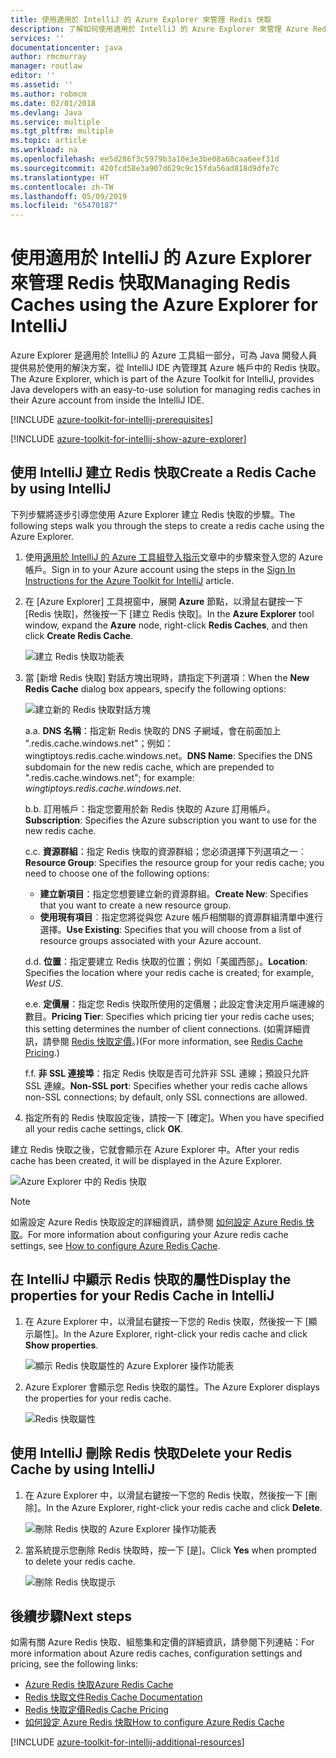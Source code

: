 ```yaml
---
title: 使用適用於 IntelliJ 的 Azure Explorer 來管理 Redis 快取
description: 了解如何使用適用於 IntelliJ 的 Azure Explorer 來管理 Azure Redis 快取。
services: ''
documentationcenter: java
author: rmcmurray
manager: routlaw
editor: ''
ms.assetid: ''
ms.author: robmcm
ms.date: 02/01/2018
ms.devlang: Java
ms.service: multiple
ms.tgt_pltfrm: multiple
ms.topic: article
ms.workload: na
ms.openlocfilehash: ee5d286f3c5979b3a10e3e3be08a68caa6eef31d
ms.sourcegitcommit: 420fcd58e3a907d629c9c15fda56ad818d9dfe7c
ms.translationtype: HT
ms.contentlocale: zh-TW
ms.lasthandoff: 05/09/2019
ms.locfileid: "65470187"
---
```

# <a name="managing-redis-caches-using-the-azure-explorer-for-intellij"></a><span data-ttu-id="6a138-103">使用適用於 IntelliJ 的 Azure Explorer 來管理 Redis 快取</span><span class="sxs-lookup"><span data-stu-id="6a138-103">Managing Redis Caches using the Azure Explorer for IntelliJ</span></span>

<span data-ttu-id="6a138-104">Azure Explorer 是適用於 IntelliJ 的 Azure 工具組一部分，可為 Java 開發人員提供易於使用的解決方案，從 IntelliJ IDE 內管理其 Azure 帳戶中的 Redis 快取。</span><span class="sxs-lookup"><span data-stu-id="6a138-104">The Azure Explorer, which is part of the Azure Toolkit for IntelliJ, provides Java developers with an easy-to-use solution for managing redis caches in their Azure account from inside the IntelliJ IDE.</span></span>

[!INCLUDE [azure-toolkit-for-intellij-prerequisites](../includes/azure-toolkit-for-intellij-prerequisites.md)]

[!INCLUDE [azure-toolkit-for-intellij-show-azure-explorer](../includes/azure-toolkit-for-intellij-show-azure-explorer.md)]

## <a name="create-a-redis-cache-by-using-intellij"></a><span data-ttu-id="6a138-105">使用 IntelliJ 建立 Redis 快取</span><span class="sxs-lookup"><span data-stu-id="6a138-105">Create a Redis Cache by using IntelliJ</span></span>

<span data-ttu-id="6a138-106">下列步驟將逐步引導您使用 Azure Explorer 建立 Redis 快取的步驟。</span><span class="sxs-lookup"><span data-stu-id="6a138-106">The following steps walk you through the steps to create a redis cache using the Azure Explorer.</span></span>

1. <span data-ttu-id="6a138-107">使用[適用於 IntelliJ 的 Azure 工具組登入指示]文章中的步驟來登入您的 Azure 帳戶。</span><span class="sxs-lookup"><span data-stu-id="6a138-107">Sign in to your Azure account using the steps in the [Sign In Instructions for the Azure Toolkit for IntelliJ] article.</span></span>

1. <span data-ttu-id="6a138-108">在 [Azure Explorer] 工具視窗中，展開 **Azure** 節點，以滑鼠右鍵按一下 [Redis 快取]，然後按一下 [建立 Redis 快取]。</span><span class="sxs-lookup"><span data-stu-id="6a138-108">In the **Azure Explorer** tool window, expand the **Azure** node, right-click **Redis Caches**, and then click **Create Redis Cache**.</span></span>

   ![建立 Redis 快取功能表][CR01]

1. <span data-ttu-id="6a138-110">當 [新增 Redis 快取] 對話方塊出現時，請指定下列選項：</span><span class="sxs-lookup"><span data-stu-id="6a138-110">When the **New Redis Cache** dialog box appears, specify the following options:</span></span>

   ![建立新的 Redis 快取對話方塊][CR02]

   <span data-ttu-id="6a138-112">a.</span><span class="sxs-lookup"><span data-stu-id="6a138-112">a.</span></span> <span data-ttu-id="6a138-113">**DNS 名稱**：指定新 Redis 快取的 DNS 子網域，會在前面加上 ".redis.cache.windows.net"；例如：wingtiptoys.redis.cache.windows.net。</span><span class="sxs-lookup"><span data-stu-id="6a138-113">**DNS Name**: Specifies the DNS subdomain for the new redis cache, which are prepended to ".redis.cache.windows.net"; for example: *wingtiptoys.redis.cache.windows.net*.</span></span>

   <span data-ttu-id="6a138-114">b.</span><span class="sxs-lookup"><span data-stu-id="6a138-114">b.</span></span> <span data-ttu-id="6a138-115">訂用帳戶：指定您要用於新 Redis 快取的 Azure 訂用帳戶。</span><span class="sxs-lookup"><span data-stu-id="6a138-115">**Subscription**: Specifies the Azure subscription you want to use for the new redis cache.</span></span>

   <span data-ttu-id="6a138-116">c.</span><span class="sxs-lookup"><span data-stu-id="6a138-116">c.</span></span> <span data-ttu-id="6a138-117">**資源群組**：指定 Redis 快取的資源群組；您必須選擇下列選項之一︰</span><span class="sxs-lookup"><span data-stu-id="6a138-117">**Resource Group**: Specifies the resource group for your redis cache; you need to choose one of the following options:</span></span> 
      * <span data-ttu-id="6a138-118">**建立新項目**：指定您想要建立新的資源群組。</span><span class="sxs-lookup"><span data-stu-id="6a138-118">**Create New**: Specifies that you want to create a new resource group.</span></span> 
      * <span data-ttu-id="6a138-119">**使用現有項目**︰指定您將從與您 Azure 帳戶相關聯的資源群組清單中進行選擇。</span><span class="sxs-lookup"><span data-stu-id="6a138-119">**Use Existing**: Specifies that you will choose from a list of resource groups associated with your Azure account.</span></span> 

   <span data-ttu-id="6a138-120">d.</span><span class="sxs-lookup"><span data-stu-id="6a138-120">d.</span></span> <span data-ttu-id="6a138-121">**位置**：指定要建立 Redis 快取的位置；例如「美國西部」。</span><span class="sxs-lookup"><span data-stu-id="6a138-121">**Location**: Specifies the location where your redis cache is created; for example, *West US*.</span></span>

   <span data-ttu-id="6a138-122">e.</span><span class="sxs-lookup"><span data-stu-id="6a138-122">e.</span></span> <span data-ttu-id="6a138-123">**定價層**：指定您 Redis 快取所使用的定價層；此設定會決定用戶端連線的數目。</span><span class="sxs-lookup"><span data-stu-id="6a138-123">**Pricing Tier**: Specifies which pricing tier your redis cache uses; this setting determines the number of client connections.</span></span> <span data-ttu-id="6a138-124">(如需詳細資訊，請參閱 [Redis 快取定價]。)</span><span class="sxs-lookup"><span data-stu-id="6a138-124">(For more information, see [Redis Cache Pricing].)</span></span>

   <span data-ttu-id="6a138-125">f.</span><span class="sxs-lookup"><span data-stu-id="6a138-125">f.</span></span> <span data-ttu-id="6a138-126">**非 SSL 連接埠**：指定 Redis 快取是否可允許非 SSL 連線；預設只允許 SSL 連線。</span><span class="sxs-lookup"><span data-stu-id="6a138-126">**Non-SSL port**: Specifies whether your redis cache allows non-SSL connections; by default, only SSL connections are allowed.</span></span>

1. <span data-ttu-id="6a138-127">指定所有的 Redis 快取設定後，請按一下 [確定]。</span><span class="sxs-lookup"><span data-stu-id="6a138-127">When you have specified all your redis cache settings, click **OK**.</span></span>

<span data-ttu-id="6a138-128">建立 Redis 快取之後，它就會顯示在 Azure Explorer 中。</span><span class="sxs-lookup"><span data-stu-id="6a138-128">After your redis cache has been created, it will be displayed in the Azure Explorer.</span></span>

   ![Azure Explorer 中的 Redis 快取][CR03]

> [!NOTE]
>
> <span data-ttu-id="6a138-130">如需設定 Azure Redis 快取設定的詳細資訊，請參閱 [如何設定 Azure Redis 快取]。</span><span class="sxs-lookup"><span data-stu-id="6a138-130">For more information about configuring your Azure redis cache settings, see [How to configure Azure Redis Cache].</span></span>
>

## <a name="display-the-properties-for-your-redis-cache-in-intellij"></a><span data-ttu-id="6a138-131">在 IntelliJ 中顯示 Redis 快取的屬性</span><span class="sxs-lookup"><span data-stu-id="6a138-131">Display the properties for your Redis Cache in IntelliJ</span></span>

1. <span data-ttu-id="6a138-132">在 Azure Explorer 中，以滑鼠右鍵按一下您的 Redis 快取，然後按一下 [顯示屬性]。</span><span class="sxs-lookup"><span data-stu-id="6a138-132">In the Azure Explorer, right-click your redis cache and click **Show properties**.</span></span>

   ![顯示 Redis 快取屬性的 Azure Explorer 操作功能表][SP01]

1. <span data-ttu-id="6a138-134">Azure Explorer 會顯示您 Redis 快取的屬性。</span><span class="sxs-lookup"><span data-stu-id="6a138-134">The Azure Explorer displays the properties for your redis cache.</span></span>

   ![Redis 快取屬性][SP02]

## <a name="delete-your-redis-cache-by-using-intellij"></a><span data-ttu-id="6a138-136">使用 IntelliJ 刪除 Redis 快取</span><span class="sxs-lookup"><span data-stu-id="6a138-136">Delete your Redis Cache by using IntelliJ</span></span>

1. <span data-ttu-id="6a138-137">在 Azure Explorer 中，以滑鼠右鍵按一下您的 Redis 快取，然後按一下 [刪除]。</span><span class="sxs-lookup"><span data-stu-id="6a138-137">In the Azure Explorer, right-click your redis cache and click **Delete**.</span></span>

   ![刪除 Redis 快取的 Azure Explorer 操作功能表][DE01]

1. <span data-ttu-id="6a138-139">當系統提示您刪除 Redis 快取時，按一下 [是]。</span><span class="sxs-lookup"><span data-stu-id="6a138-139">Click **Yes** when prompted to delete your redis cache.</span></span>

   ![刪除 Redis 快取提示][DE02]

## <a name="next-steps"></a><span data-ttu-id="6a138-141">後續步驟</span><span class="sxs-lookup"><span data-stu-id="6a138-141">Next steps</span></span>

<span data-ttu-id="6a138-142">如需有關 Azure Redis 快取、組態集和定價的詳細資訊，請參閱下列連結：</span><span class="sxs-lookup"><span data-stu-id="6a138-142">For more information about Azure redis caches, configuration settings and pricing, see the following links:</span></span>

* <span data-ttu-id="6a138-143">[Azure Redis 快取]</span><span class="sxs-lookup"><span data-stu-id="6a138-143">[Azure Redis Cache]</span></span>
* <span data-ttu-id="6a138-144">[Redis 快取文件]</span><span class="sxs-lookup"><span data-stu-id="6a138-144">[Redis Cache Documentation]</span></span>
* <span data-ttu-id="6a138-145">[Redis 快取定價]</span><span class="sxs-lookup"><span data-stu-id="6a138-145">[Redis Cache Pricing]</span></span>
* <span data-ttu-id="6a138-146">[如何設定 Azure Redis 快取]</span><span class="sxs-lookup"><span data-stu-id="6a138-146">[How to configure Azure Redis Cache]</span></span>

[!INCLUDE [azure-toolkit-for-intellij-additional-resources](../includes/azure-toolkit-for-intellij-additional-resources.md)]

<!-- URL List -->

[Redis 快取定價]: https://azure.microsoft.com/pricing/details/cache/
[Redis Cache Pricing]: https://azure.microsoft.com/pricing/details/cache/
[Azure Redis 快取]: https://azure.microsoft.com/services/cache/
[Azure Redis Cache]: https://azure.microsoft.com/services/cache/
[Redis 快取文件]: /azure/redis-cache
[Redis Cache Documentation]: /azure/redis-cache
[如何設定 Azure Redis 快取]: /azure/redis-cache/cache-configure
[How to configure Azure Redis Cache]: /azure/redis-cache/cache-configure
[適用於 IntelliJ 的 Azure 工具組登入指示]: ./azure-toolkit-for-intellij-sign-in-instructions.md
[Sign In Instructions for the Azure Toolkit for IntelliJ]: ./azure-toolkit-for-intellij-sign-in-instructions.md

<!-- IMG List -->

[CR01]: media/azure-toolkit-for-intellij-managing-redis-caches-using-azure-explorer/CR01.png
[CR02]: media/azure-toolkit-for-intellij-managing-redis-caches-using-azure-explorer/CR02.png
[CR03]: media/azure-toolkit-for-intellij-managing-redis-caches-using-azure-explorer/CR03.png

[SP01]: media/azure-toolkit-for-intellij-managing-redis-caches-using-azure-explorer/SP01.png
[SP02]: media/azure-toolkit-for-intellij-managing-redis-caches-using-azure-explorer/SP02.png

[DE01]: media/azure-toolkit-for-intellij-managing-redis-caches-using-azure-explorer/DE01.png
[DE02]: media/azure-toolkit-for-intellij-managing-redis-caches-using-azure-explorer/DE02.png
